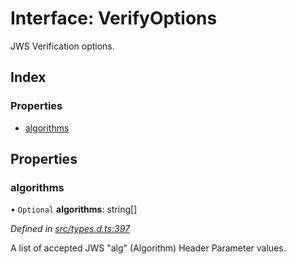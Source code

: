 # Interface: VerifyOptions

JWS Verification options.

## Index

### Properties

* [algorithms](_types_d_.verifyoptions.md#algorithms)

## Properties

### algorithms

• `Optional` **algorithms**: string[]

*Defined in [src/types.d.ts:397](https://github.com/panva/jose/blob/v3.2.0/src/types.d.ts#L397)*

A list of accepted JWS "alg" (Algorithm) Header Parameter values.
